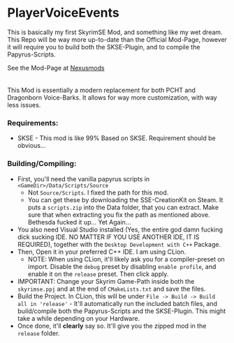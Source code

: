 # PlayerVoiceEvents

This is basically my first SkyrimSE Mod, and something like my wet dream.
This Repo will be way more up-to-date than the Official Mod-Page, however it will require you to build both the
SKSE-Plugin, and to compile the Papyrus-Scripts.

See the Mod-Page at [Nexusmods](https://www.nexusmods.com/skyrimspecialedition/mods/143616)
<br>
<br>
<br>
This Mod is essentially a modern replacement for both PCHT and Dragonborn Voice-Barks. It allows for way more
customization, with way less issues.

### Requirements:

- SKSE - This mod is like 99% Based on SKSE. Requirement should be obvious...

### Building/Compiling:

- First, you'll need the vanilla papyrus scripts in ``<GameDir>/Data/Scripts/Source``
    - Not ``Source/Scripts``. I fixed the path for this mod.
    - You can get these by downloading the SSE-CreationKit on Steam. It puts a ``scripts.zip`` into the Data folder,
      that you can extract. Make sure that when extracting you fix the path as mentioned above. Bethesda fucked it up...
      Yet Again...
- You also need Visual Studio installed (Yes, the entire god damn fucking dick sucking IDE. NO MATTER IF YOU USE ANOTHER
  IDE, IT IS REQUIRED), together with the ``Desktop Development with C++`` Package.
- Then, Open it in your preferred C++ IDE. I am using CLion.
    - NOTE: When using CLion, it'll likely ask you for a compiler-preset on import. Disable the ``debug`` preset by
      disabling ``enable profile``, and enable it on the ``release`` preset. Then click apply.
- IMPORTANT: Change your Skyrim Game-Path inside both the ``skyrimse.ppj`` and at the end of ``CMakeLists.txt`` and save the files.
- Build the Project. In CLion, this will be under ``File -> Build -> Build all in 'release'`` - It'll automatically run
  the included batch files, and build/compile both the Papyrus-Scripts and the SKSE-Plugin. This might take a while
  depending on your Hardware.
- Once done, it'll **clearly** say so. It'll give you the zipped mod in the ``release`` folder.
